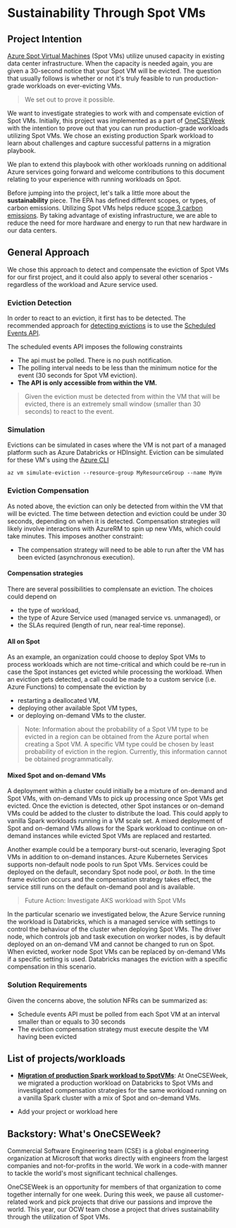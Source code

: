 # Sustainability Through Spot VMs

## Project Intention

[Azure Spot Virtual Machines](https://docs.microsoft.com/en-us/azure/virtual-machines/spot-vms) (Spot VMs) utilize unused capacity in existing data center infrastructure. When the capacity is needed again, you are given a 30-second notice that your Spot VM will be evicted. The question that usually follows is whether or not it's truly feasible to run production-grade workloads on ever-evicting VMs.

> We set out to prove it possible.

We want to investigate strategies to work with and compensate eviction of Spot VMs. Initially, this project was implemented as a part of [OneCSEWeek](#backstory-whats-onecseweek) with the intention to prove out that you can run production-grade workloads utilizing Spot VMs. We chose an existing production Spark workload to learn about challenges and capture successful patterns in a migration playbook.

We plan to extend this playbook with other workloads running on additional Azure services going forward and welcome contributions to this document relating to your experience with running workloads on Spot.

Before jumping into the project, let's talk a little more about the **sustainability** piece. The EPA has defined different scopes, or types, of carbon emissions. Utilizing Spot VMs helps reduce [scope 3 carbon emissions](https://www.epa.gov/climateleadership/scope-3-inventory-guidance). By taking advantage of existing infrastructure, we are able to reduce the need for more hardware and energy to run that new hardware in our data centers.

## General Approach

We chose this approach to detect and compensate the  eviction of Spot VMs for our first project, and it could also apply to several other scenarios - regardless of the workload and Azure service used.

### Eviction Detection

In order to react to an eviction, it first has to be detected. The recommended approach for [detecting evictions](https://docs.microsoft.com/en-us/azure/virtual-machines/spot-vms#eviction-policy) is to use the [Scheduled Events API](https://docs.microsoft.com/en-us/azure/virtual-machines/linux/scheduled-events).

The scheduled events API imposes the following constraints

- The api must be polled. There is no push notification.
- The polling interval needs to be less than the minimum notice for the event (30 seconds for Spot VM eviction).
- **The API is only accessible from within the VM.**

> Given the eviction must be detected from within the VM that will be evicted, there is an extremely small window (smaller than 30 seconds) to react to the event.

### Simulation

Evictions can be simulated in cases where the VM is not part of a managed platform such as Azure Databricks or HDInsight. Eviction can be simulated for these VM's using the [Azure CLI](https://docs.microsoft.com/en-us/cli/azure/vm?view=azure-cli-latest#az_vm_simulate_eviction)

```shell
az vm simulate-eviction --resource-group MyResourceGroup --name MyVm
```

### Eviction Compensation

As noted above, the eviction can only be detected from within the VM that will be evicted. The time between detection and eviction could be under 30 seconds, depending on when it is detected. Compensation strategies will likely involve interactions with AzureRM to spin up new VMs, which could take minutes. This imposes another constraint:

- The compensation strategy will need to be able to run after the VM has been evicted (asynchronous execution).

#### Compensation strategies

There are several possibilities to complensate an eviction. The choices could depend on

- the type of workload,
- the type of Azure Service used (managed service vs. unmanaged), or
- the SLAs required (length of run, near real-time reponse).

#### All on Spot

As an example, an organization could choose to deploy Spot VMs to process workloads which are not time-critical and which could be re-run in case the Spot instances get evicted while processing the workload. When an eviction gets detected, a call could be made to a custom service (i.e. Azure Functions) to compensate the eviction by

- restarting a deallocated VM,
- deploying other available Spot VM types,
- or deploying on-demand VMs to the cluster.

> Note: Information about the probability of a Spot VM type to be evicted in a region can be obtained from the Azure portal when creating a Spot VM. A specific VM type could be chosen by least probability of eviction in the region. Currently, this information cannot be obtained programmatically.

#### Mixed Spot and on-demand VMs

A deployment within a cluster could initially be a mixture of on-demand and Spot VMs, with on-demand VMs to pick up processing once Spot VMs get evicted. Once the eviction is detected, other Spot instances or on-demand VMs could be added to the cluster to distribute the load. This could apply to vanilla Spark workloads running in a VM scale set. A mixed deployment of Spot and on-demand VMs allows for the Spark workload to continue on on-demand instances while evicted Spot VMs are replaced and restarted.

Another example could be a temporary burst-out scenario, leveraging Spot VMs in addition to on-demand instances. Azure Kubernetes Services supports non-default node pools to run Spot VMs. Services could be deployed on the default, secondary Spot node pool, *or both*. In the time frame eviction occurs and the compensation strategy takes effect, the service still runs on the default on-demand pool and is available.

> Future Action: Investigate AKS workload with Spot VMs

In the particular scenario we investigated below, the Azure Service running the workload is Databricks, which is a managed service with settings to control the behaviour of the cluster when deploying Spot VMs. The driver node, which controls job and task execution on worker nodes, is by default deployed on an on-demand VM and cannot be changed to run on Spot. When evicted, worker node Spot VMs can be replaced by on-demand VMs if a specific setting is used. Databricks manages the eviction with a specific compensation in this scenario.

### Solution Requirements

Given the concerns above, the solution NFRs can be summarized as:

- Schedule events API must be polled from each Spot VM at an interval smaller than or equals to 30 seconds
- The eviction compensation strategy must execute despite the VM having been evicted

## List of projects/workloads

- [**Migration of production Spark workload to SpotVMs**](./ocw-spark/README.md):
At OneCSEWeek, we migrated a production workload on Databricks to Spot VMs and investigated compensation strategies for the same workload running on a vanilla Spark cluster with a mix of Spot and on-demand VMs.

- Add your project or workload here
  
## Backstory: What's OneCSEWeek?

Commercial Software Engineering team (CSE) is a global engineering organization at Microsoft that works directly with engineers from the largest companies and not-for-profits in the world. We work in a code-with manner to tackle the world's most significant technical challenges.

OneCSEWeek is an opportunity for members of that organization to come together internally for one week. During this week, we pause all customer-related work and pick projects that drive our passions and improve the world. This year, our OCW team chose a project that drives sustainability through the utilization of Spot VMs.
